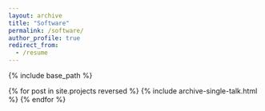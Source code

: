 ```yaml
---
layout: archive
title: "Software"
permalink: /software/
author_profile: true
redirect_from:
  - /resume
---
```


{% include base_path %}

{% for post in site.projects reversed %}
    {% include archive-single-talk.html %}
{% endfor %}